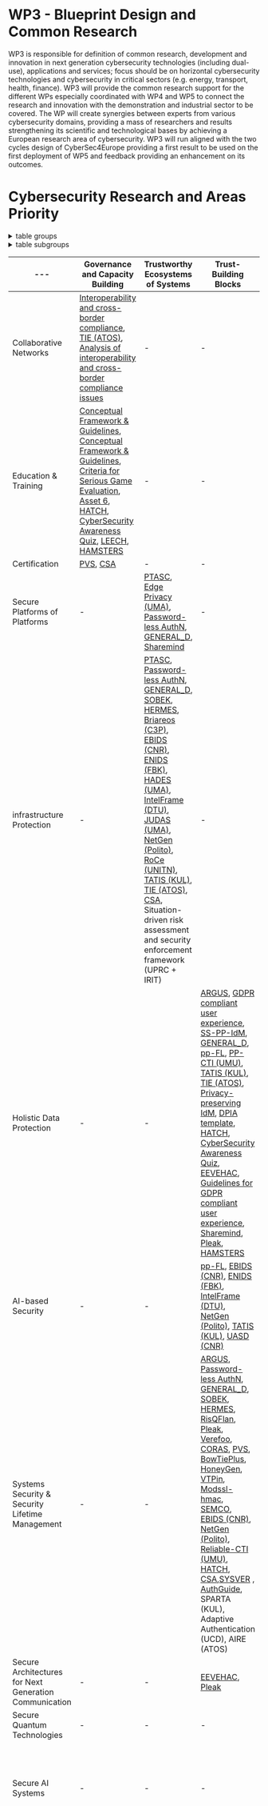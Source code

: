 # WP3 - Blueprint Design and Common Research 
WP3 is responsible for definition of common research, development and innovation in next generation cybersecurity technologies (including dual-use), applications and services; focus should be on horizontal cybersecurity technologies and cybersecurity in critical sectors (e.g. energy, transport, health, finance). WP3 will provide the common research support for the different WPs especially coordinated with WP4 and WP5 to connect the research and innovation with the demonstration and industrial sector to be covered. The WP will create synergies between experts from various cybersecurity domains, providing a mass of researchers and results strengthening its scientific and technological bases by achieving a European research area of cybersecurity. WP3 will run aligned with the two cycles design of CyberSec4Europe providing a first result to be used on the first deployment of WP5 and feedback providing an enhancement on its outcomes. 

# Cybersecurity Research and Areas Priority
<details>
  <summary>table groups</summary>
  
--- | Governance and Capacity Building | Trustworthy Ecosystems of Systems | Trust-Building Blocks | Disruptive Emerging Develpment
--- | --- | --- | --- | ---
[PTASC](3.2#updated-version-of-enablers-and-components) | - | :heavy_check_mark: |  - | -
[ARGUS](3.2#updated-version-of-enablers-and-components) | - | - |  :heavy_check_mark: | -
[GDPR compliant user experience](3.2#updated-version-of-enablers-and-components) | - | - |  :heavy_check_mark: | :heavy_check_mark: 
[Interoperability and cross-border compliance](3.2#updated-version-of-enablers-and-components) | :heavy_check_mark: | - |  - | -
[Edge Privacy (UMA)](3.2#updated-version-of-enablers-and-components) |- | :heavy_check_mark:|  - | :heavy_check_mark:
[Asset 6](3.2#updated-version-of-enablers-and-components) | :heavy_check_mark: | - |  - | :heavy_check_mark:
[Password-less AuthN](3.2#updated-version-of-enablers-and-components) | - | :heavy_check_mark: |  :heavy_check_mark: | -
[SS-PP-IdM](3.2#updated-version-of-enablers-and-components) | - | - |  :heavy_check_mark: | :heavy_check_mark:
[CryptoVault](3.2#updated-version-of-enablers-and-components) | - | - |  :heavy_check_mark: | - 
[GENERAL_D](3.2#updated-version-of-enablers-and-components) | - | :heavy_check_mark: |  :heavy_check_mark: | :heavy_check_mark:
[pp-FL](3.2#updated-version-of-enablers-and-components) | - | - |  :heavy_check_mark: | :heavy_check_mark:
[Sharemind](3.2#updated-version-of-enablers-and-components) | - | - |  :heavy_check_mark: | :heavy_check_mark:
[PLEAK DP analysers](3.2#updated-version-of-enablers-and-components) | - | - |  :heavy_check_mark: | -
[SOBEK](3.3#proactive-approaches-for-secure-software-development)  |  ---  | --- | :heavy_check_mark: | --- 
[HERMES](3.3#proactive-approaches-for-secure-software-development) |  ---  | --- | :heavy_check_mark: | --- 
[RisQFlan](3.3#proactive-approaches-for-secure-software-development) |  ---  | :heavy_check_mark: | :heavy_check_mark: | --- 
[Pleak](3.3#proactive-approaches-for-secure-software-development) |  ---  | --- | :heavy_check_mark: | --- 
[Verefoo](3.3#proactive-approaches-for-secure-software-development) |  ---  | --- | :heavy_check_mark: | --- 
[CORAS](3.3#proactive-approaches-for-secure-software-development) |  ---  | :heavy_check_mark: | :heavy_check_mark: | --- 
[PVS](3.3#proactive-approaches-for-secure-software-development) |  ---  | --- | :heavy_check_mark: | --- 
[BowTiePlus](3.3#proactive-approaches-for-secure-software-development) |  ---  | :heavy_check_mark: | :heavy_check_mark: | --- 
[HoneyGen](3.3#proactive-approaches-for-secure-software-development) |  ---  | --- | :heavy_check_mark: | --- 
[VTPin](3.3#proactive-approaches-for-secure-software-development) |  ---  | --- | :heavy_check_mark: | --- 
[Modssl-hmac](3.3#proactive-approaches-for-secure-software-development) |  ---  | --- | :heavy_check_mark:| --- 
[SEMCO](3.3#proactive-approaches-for-secure-software-development) |  ---  | --- | :heavy_check_mark: | --- 
[Briareos (C3P)](3.3#proactive-approaches-for-secure-software-development)        |  ---  | :heavy_check_mark:| --- | --- 
[EBIDS (CNR)](3.3#proactive-approaches-for-secure-software-development)           |  ---  | :heavy_check_mark: | :heavy_check_mark: | :heavy_check_mark:
[ENIDS (FBK)](3.3#proactive-approaches-for-secure-software-development)          |  ---  | :heavy_check_mark:| :heavy_check_mark: | --- 
[HADES (UMA)](3.3#proactive-approaches-for-secure-software-development)          |  ---  | :heavy_check_mark: |---| --- 
[IntelFrame (DTU)](3.3#proactive-approaches-for-secure-software-development)      |  ---  | :heavy_check_mark: | :heavy_check_mark: | :heavy_check_mark:
[JUDAS (UMA)](3.3#proactive-approaches-for-secure-software-development)           |  ---  |:heavy_check_mark: | --- | --- 
[NetGen (Polito)](3.3#proactive-approaches-for-secure-software-development)     |  ---  | :heavy_check_mark: | :heavy_check_mark: | :heavy_check_mark:
[PP-CTI (UMU)](3.3#proactive-approaches-for-secure-software-development)          |  ---  | --- | :heavy_check_mark: | :heavy_check_mark:
[Reliable-CTI (UMU)](3.3#proactive-approaches-for-secure-software-development)    |  ---  | --- | :heavy_check_mark: | --- 
[RoCe (UNITN)](3.3#proactive-approaches-for-secure-software-development)         |  ---  | :heavy_check_mark: | :heavy_check_mark: | --- 
[TATIS (KUL)](3.3#proactive-approaches-for-secure-software-development)           |  ---  | :heavy_check_mark: | :heavy_check_mark: | :heavy_check_mark:
[TIE (ATOS)](3.3#proactive-approaches-for-secure-software-development)           |  :heavy_check_mark:  | :heavy_check_mark: | :heavy_check_mark: | :heavy_check_mark:
[UASD (CNR)](3.3#proactive-approaches-for-secure-software-development)            |  ---  | --- | :heavy_check_mark: | --- 
[Privacy-preserving IdM](3.6#assets-and-other-research)  | - | - |  :heavy_check_mark:  | :heavy_check_mark: 
[DPIA   template](3.6#assets-and-other-research) | - | - |  :heavy_check_mark: | :heavy_check_mark:
[HATCH](3.6#assets-and-other-research) | :heavy_check_mark: | - |  - | -
[CyberSecurity   Awareness Quiz](3.6#assets-and-other-research) | :heavy_check_mark: | - |  - | -
[LiSRA](3.6#assets-and-other-research) | :heavy_check_mark: | - |  - | -
[Adaptive Authentication](3.6#assets-and-other-research) | - | - |  - | -
[HAMSTERS](3.6#assets-and-other-research) | - | - |  :heavy_check_mark: | -
[EEVEHAC](3.6#assets-and-other-research) | - | - |   :heavy_check_mark:  | -
[SYSVER](3.6#assets-and-other-research) | - | - |  :heavy_check_mark: | -
[AuthGuide](3.6#assets-and-other-research) | - | - |  :heavy_check_mark: | -
[LEECH](3.6#assets-and-other-research) | :heavy_check_mark: | - |  - | -
[Guidelines for GDPR compliant user experience](3.7#guidelines-for-gdpr-compliant-user-experience) | - | - |  :heavy_check_mark: | :heavy_check_mark: 
[Analysis of interoperability and cross-border compliance issues](3.7#analysis-of-interoperability-and-cross-border-compliance-issues) | :heavy_check_mark: | - |  - | - 
[CSA](3.8#certification-assistant-tool-csa)  | :heavy_check_mark: | :heavy_check_mark: | :heavy_check_mark: | - 
  
</details>

<details>
  
  <summary>table subgroups</summary>

--- | Collaborative Networks| Education & Training | Certification | Secure Platforms of Platforms | infrastructure Protection | Holistic Data Protection | AI-based Security | Systems Security & Security Lifetime Management | Secure Architectures for Next Generation Communication | Secure Quantum Technologies | Secure AI Systems | Personalized Privacy Protection
--- | --- | --- | ---  | --- | --- | --- | --- | --- | --- | --- | --- | --- 
[Conceptual Framework & Guidelines](3.10#conceptual-framework) | --- | :heavy_check_mark: | --- | --- | --- | --- | --- | --- | --- | --- | --- | --- 
[Conceptual Framework & Guidelines](3.10#conceptual-framework) | --- | :heavy_check_mark: | --- | --- | --- | --- | --- | --- | --- | --- | --- | --- 
[Criteria for Serious Game Evaluation](3.10#conceptual-framework) | --- | :heavy_check_mark: | --- | --- | --- | --- | --- | --- | --- | --- | --- | --- 
[PTASC](3.2#updated-version-of-enablers-and-components)  | --- | --- | ---  |  :heavy_check_mark: |  :heavy_check_mark: | --- | --- | --- | --- | --- | --- | --- 
[ARGUS](3.2#updated-version-of-enablers-and-components) | --- | --- | ---  | --- | --- |  :heavy_check_mark: | --- |  :heavy_check_mark: | --- | --- | --- | --- 
[GDPR compliant user experience](3.2#updated-version-of-enablers-and-components)  | --- | --- | ---  | --- | --- |  :heavy_check_mark: | --- | --- | --- | --- | --- |  :heavy_check_mark: 
[Interoperability and cross-border compliance](3.2#updated-version-of-enablers-and-components)  |  :heavy_check_mark: | --- | ---  | --- | --- | --- | --- | --- | --- | --- | --- | --- 
[Edge Privacy (UMA)](3.2#updated-version-of-enablers-and-components) | --- | --- | ---  |  :heavy_check_mark: | --- | --- | --- | --- | --- | --- | --- | :heavy_check_mark:
[Asset 6](3.2#updated-version-of-enablers-and-components)  | --- |  :heavy_check_mark: | ---  | --- | --- | --- | --- | --- | --- | --- |  :heavy_check_mark: | --- 
[Password-less AuthN](3.2#updated-version-of-enablers-and-components)  | --- | --- | ---  |  :heavy_check_mark: |  :heavy_check_mark: | --- | --- |  :heavy_check_mark: | --- | --- | --- | --- 
[SS-PP-IdM](3.2#updated-version-of-enablers-and-components) | --- | --- | ---  | --- | --- |  :heavy_check_mark: | --- | --- | --- | --- | --- |  :heavy_check_mark:
[CryptoVault](3.2#updated-version-of-enablers-and-components)  | --- | --- | ---  | --- | --- | --- | --- | --- |  :heavy_check_mark: | --- | --- | --- 
[GENERAL_D](3.2#updated-version-of-enablers-and-components)  | --- | --- | ---  |  :heavy_check_mark: |  :heavy_check_mark: |  :heavy_check_mark: | --- |  :heavy_check_mark: | --- | --- | --- |  :heavy_check_mark: 
[pp-FL](3.2#updated-version-of-enablers-and-components) | --- | --- | ---  | --- | --- |  :heavy_check_mark: |  :heavy_check_mark: | --- | --- | --- |  :heavy_check_mark: | --- 
[Sharemind](3.2#updated-version-of-enablers-and-components) | --- | --- | --- | :heavy_check_mark: | --- | :heavy_check_mark: | --- | --- | --- | :heavy_check_mark: | :heavy_check_mark: | :heavy_check_mark: 
[PLEAK DP analysers](3.2#updated-version-of-enablers-and-components) | --- | --- | --- | --- | --- | :heavy_check_mark: | --- | --- | :heavy_check_mark: | :heavy_check_mark: | --- | :heavy_check_mark: 
[Pleak](3.3#proactive-approaches-for-secure-software-development) | --- | --- | --- | --- | --- | :heavy_check_mark: | --- | --- | :heavy_check_mark: | :heavy_check_mark: | --- | :heavy_check_mark: 
[SOBEK](3.3#proactive-approaches-for-secure-software-development)  |  ---  | --- | --- | --- | :heavy_check_mark: | --- | --- | :heavy_check_mark: | --- | --- | --- | :heavy_check_mark:
[HERMES](3.3#proactive-approaches-for-secure-software-development) |  ---  | --- | --- | --- | :heavy_check_mark: | --- | --- | :heavy_check_mark: | --- | --- | --- | ---
[RisQFlan](3.3#proactive-approaches-for-secure-software-development) |  ---  | --- | --- | --- |---| --- | --- | :heavy_check_mark: | --- | --- | --- | ---
[Pleak](3.3#proactive-approaches-for-secure-software-development) |  ---  | --- | --- | --- |---| --- | --- | :heavy_check_mark: | --- | --- | --- | :heavy_check_mark:
[Verefoo](3.3#proactive-approaches-for-secure-software-development) |  ---  | --- | --- | --- |---| --- | --- | :heavy_check_mark: | --- | --- | --- | ---
[CORAS](3.3#proactive-approaches-for-secure-software-development) |  ---  | --- | --- | --- |---| --- | --- | :heavy_check_mark: | --- | --- | --- | ---
[PVS](3.3#proactive-approaches-for-secure-software-development) |  ---  | --- | :heavy_check_mark: | --- |---| --- | --- | :heavy_check_mark: | --- | --- | --- | ---
[BowTiePlus](3.3#proactive-approaches-for-secure-software-development) |  ---  | --- | --- | --- |---| --- | --- | :heavy_check_mark: | --- | --- | --- | ---
[HoneyGen](3.3#proactive-approaches-for-secure-software-development) |  ---  | --- | --- | --- |---| --- | --- | :heavy_check_mark: | --- | --- | --- | ---
[VTPin](3.3#proactive-approaches-for-secure-software-development) |  ---  | --- | --- | --- |---| --- | --- | :heavy_check_mark: | --- | --- | --- | ---
[Modssl-hmac](3.3#proactive-approaches-for-secure-software-development) |  ---  | --- | --- | --- |---| --- | --- | :heavy_check_mark: | --- | --- | --- | ---
[SEMCO](3.3#proactive-approaches-for-secure-software-development) |  ---  | --- | --- | --- |---| --- | --- | :heavy_check_mark: | --- | --- | --- | ---
[Briareos (C3P)](3.3#proactive-approaches-for-secure-software-development)       | ---                | --- | --- | --- | :heavy_check_mark: | ---                | ---                 | ---                 | --- | --- | ---                | ---
[EBIDS (CNR)](3.3#proactive-approaches-for-secure-software-development)          | ---                | --- | --- | --- | :heavy_check_mark: | ---                | :heavy_check_mark:  | :heavy_check_mark:  | --- | --- | :heavy_check_mark: | ---
[ENIDS (FBK)](3.3#proactive-approaches-for-secure-software-development)          | ---                | --- | --- | --- | :heavy_check_mark: | ---                | :heavy_check_mark:  | ---                 | --- | --- | ---                | ---
[HADES (UMA)](3.3#proactive-approaches-for-secure-software-development)          | ---                | --- | --- | --- | :heavy_check_mark: | ---                | ---                 | ---                 | --- | --- | ---                | ---
[IntelFrame (DTU)](3.3#proactive-approaches-for-secure-software-development)     | ---                | --- | --- | --- | :heavy_check_mark: | ---                | :heavy_check_mark:  | ---                 | --- | --- | :heavy_check_mark: | ---
[JUDAS (UMA)](3.3#proactive-approaches-for-secure-software-development)          | ---                | --- | --- | --- | :heavy_check_mark: | ---                | ---                 | ---                 | --- | --- | ---                | ---
[NetGen (Polito)](3.3#proactive-approaches-for-secure-software-development)      | ---                | --- | --- | --- | :heavy_check_mark: | ---                | :heavy_check_mark:  | :heavy_check_mark:  | --- | --- | :heavy_check_mark: | ---
[PP-CTI (UMU)](3.3#proactive-approaches-for-secure-software-development)         | ---                | --- | --- | --- | ---                | :heavy_check_mark: | ---                 | ---                 | --- | --- | ---                | :heavy_check_mark:
[Reliable-CTI (UMU)](3.3#proactive-approaches-for-secure-software-development)   | ---                | --- | --- | --- | ---                | ---                | ---                 | :heavy_check_mark:  | --- | --- | ---                | ---
[RoCe (UNITN)](3.3#proactive-approaches-for-secure-software-development)         | ---                | --- | --- | --- | :heavy_check_mark: | ---                | ---                 | ---                 | --- | --- | ---                | ---
[TATIS (KUL)](3.3#proactive-approaches-for-secure-software-development)          | ---                | --- | --- | --- | :heavy_check_mark: | :heavy_check_mark: | :heavy_check_mark:  | ---                 | --- | --- | :heavy_check_mark: | ---
[TIE (ATOS)](3.3#proactive-approaches-for-secure-software-development)           | :heavy_check_mark: | --- | --- | --- | :heavy_check_mark: | :heavy_check_mark: | ---                 | ---                 | --- | --- | ---                | :heavy_check_mark:
[UASD (CNR)](3.3#proactive-approaches-for-secure-software-development)           | ---                | --- | --- | --- | ---                | ---                | :heavy_check_mark:  | ---                 | --- | --- | ---                | ---
[Privacy-preserving IdM](3.6#assets-and-other-research)  | --- | --- | ---  | --- | --- | :heavy_check_mark:  | --- | --- | --- | --- | --- | :heavy_check_mark:  
[DPIA   template](3.6#assets-and-other-research) | --- | --- | ---  | --- | --- | :heavy_check_mark: | --- | --- | --- | --- | --- | :heavy_check_mark: 
[HATCH](3.6#assets-and-other-research) | --- | :heavy_check_mark: | ---  | --- | --- | :heavy_check_mark: | --- | :heavy_check_mark: | --- | --- | --- | --- 
[CyberSecurity   Awareness Quiz](3.6#assets-and-other-research) | --- | :heavy_check_mark: | ---  | --- | --- | :heavy_check_mark: | --- | --- | --- | --- | --- | --- 
[LiSRA](3.6#assets-and-other-research) | --- | --- | ---  | --- | --- | --- | --- | --- | --- | --- | --- | --- 
[Adaptive Authentication](3.6#assets-and-other-research) | --- | --- | ---  | --- | --- | --- | --- | --- | --- | --- | --- | --- 
[HAMSTERS](3.6#assets-and-other-research) | --- | :heavy_check_mark: | ---  | --- | --- | :heavy_check_mark: | --- | --- | --- | --- | --- | --- 
[EEVEHAC](3.6#assets-and-other-research) | --- | --- | ---  | --- | --- | :heavy_check_mark: | --- | --- | :heavy_check_mark:| --- | --- | --- 
[SYSVER](3.6#assets-and-other-research) | --- | --- | ---  | --- | --- | --- | --- | :heavy_check_mark: | --- | --- | --- | --- 
[AuthGuide](3.6#assets-and-other-research) | --- | --- | ---  | --- | --- | --- | --- | :heavy_check_mark: | --- | --- | --- | --- 
[LEECH](3.6#assets-and-other-research) | --- | :heavy_check_mark: | ---  | --- | --- | --- | --- | --- | --- | --- | --- | :heavy_check_mark: 
[Guidelines for GDPR compliant user experience](3.7#guidelines-for-gdpr-compliant-user-experience) | --- | --- | --- | --- | --- | :heavy_check_mark: | --- | --- | --- | --- | --- | :heavy_check_mark: 
[Analysis of interoperability and cross-border compliance issues](3.7#analysis-of-interoperability-and-cross-border-compliance-issues) | :heavy_check_mark: | --- | --- | --- | --- | --- | --- | --- | --- | --- | --- | --- 
[SPARTA (KUL)](3.5#scenario-1-data-flow-centric-threat-assessment)  |  ---  | --- | --- | --- | ---| --- | --- | :heavy_check_mark: | --- | --- | --- | :heavy_check_mark:
  [Adaptive Authentication (UCD)](3.5#scenario-2-adaptive-authentication)  |  ---  | --- | --- | --- | --- | --- | --- | :heavy_check_mark: | --- | --- | --- | :heavy_check_mark:
  [Situation-driven risk assessment and security enforcement framework (UPRC + IRIT)](3.5#scenario-3-situation-driven-risk-assessment-and-security-enforcement)  |  ---  | --- | --- | --- |  :heavy_check_mark:  | --- | --- | --- | --- | --- | --- | :heavy_check_mark:
  [SYSVER (CNR)](3.5#scenario-5-adaptive-incident-reporting)  |  ---  | --- | --- | --- | --- | --- | --- | --- | --- | --- | --- | :heavy_check_mark:
  [AIRE (ATOS)](3.8#certification-assistant-tool-csa)  |  ---  | --- | --- | --- | --- | --- | --- | :heavy_check_mark: | --- | --- | --- | :heavy_check_mark:
  [CSA](3.8#certification-assistant-tool-csa)  |  ---  | --- | :heavy_check_mark: | --- | :heavy_check_mark: | --- | --- | :heavy_check_mark: | --- | --- | --- | ---



</details>


--- | Governance and Capacity Building | Trustworthy Ecosystems of Systems | Trust-Building Blocks | Disruptive Emerging Develpment
--- | --- | --- | --- | ---
Collaborative Networks | [Interoperability and cross-border compliance](3.2#updated-version-of-enablers-and-components), [TIE (ATOS)](3.3#proactive-approaches-for-secure-software-development), [Analysis of interoperability and cross-border compliance issues](3.7#analysis-of-interoperability-and-cross-border-compliance-issues) | - |  - | -
Education & Training  | [Conceptual Framework & Guidelines](3.10#conceptual-framework), [Conceptual Framework & Guidelines](3.10#conceptual-framework), [Criteria for Serious Game Evaluation](3.10#conceptual-framework), [Asset 6](3.2#updated-version-of-enablers-and-components), [HATCH](3.6#assets-and-other-research), [CyberSecurity Awareness Quiz](3.6#assets-and-other-research), [LEECH](3.6#assets-and-other-research), [HAMSTERS](3.6#assets-and-other-research) | - |  - | -
Certification  | [PVS](3.3#proactive-approaches-for-secure-software-development), [CSA](3.8#certification-assistant-tool-csa) | - |  - | -
Secure Platforms of Platforms  | - | [PTASC](3.2#updated-version-of-enablers-and-components), [Edge Privacy (UMA)](3.2#updated-version-of-enablers-and-components), [Password-less AuthN](3.2#updated-version-of-enablers-and-components), [GENERAL_D](3.2#updated-version-of-enablers-and-components), [Sharemind](3.2#updated-version-of-enablers-and-components) |  - | -
infrastructure Protection  | - | [PTASC](3.2#updated-version-of-enablers-and-components), [Password-less AuthN](3.2#updated-version-of-enablers-and-components), [GENERAL_D](3.2#updated-version-of-enablers-and-components), [SOBEK](3.3#proactive-approaches-for-secure-software-development), [HERMES](3.3#proactive-approaches-for-secure-software-development), [Briareos (C3P)](3.3#proactive-approaches-for-secure-software-development), [EBIDS (CNR)](3.3#proactive-approaches-for-secure-software-development), [ENIDS (FBK)](3.3#proactive-approaches-for-secure-software-development), [HADES (UMA)](3.3#proactive-approaches-for-secure-software-development), [IntelFrame (DTU)](3.3#proactive-approaches-for-secure-software-development), [JUDAS (UMA)](3.3#proactive-approaches-for-secure-software-development), [NetGen (Polito)](3.3#proactive-approaches-for-secure-software-development), [RoCe (UNITN)](3.3#proactive-approaches-for-secure-software-development), [TATIS (KUL)](3.3#proactive-approaches-for-secure-software-development), [TIE (ATOS)](3.3#proactive-approaches-for-secure-software-development), [CSA](3.8#certification-assistant-tool-csa), Situation-driven risk assessment and security enforcement framework (UPRC + IRIT)  |  - | -
Holistic Data Protection  | - | - |  [ARGUS](3.2#updated-version-of-enablers-and-components), [GDPR compliant user experience](3.2#updated-version-of-enablers-and-components), [SS-PP-IdM](3.2#updated-version-of-enablers-and-components), [GENERAL_D](3.2#updated-version-of-enablers-and-components), [pp-FL](3.2#updated-version-of-enablers-and-components), [PP-CTI (UMU)](3.3#proactive-approaches-for-secure-software-development), [TATIS (KUL)](3.3#proactive-approaches-for-secure-software-development), [TIE (ATOS)](3.3#proactive-approaches-for-secure-software-development), [Privacy-preserving IdM](3.6#assets-and-other-research), [DPIA   template](3.6#assets-and-other-research), [HATCH](3.6#assets-and-other-research), [CyberSecurity Awareness Quiz](3.6#assets-and-other-research), [EEVEHAC](3.6#assets-and-other-research), [Guidelines for GDPR compliant user experience](3.7#guidelines-for-gdpr-compliant-user-experience), [Sharemind](3.2#updated-version-of-enablers-and-components), [Pleak](3.3#proactive-approaches-for-secure-software-development), [HAMSTERS](3.6#assets-and-other-research) | -
AI-based Security  | - | - |  [pp-FL](3.2#updated-version-of-enablers-and-components),  [EBIDS (CNR)](3.3#proactive-approaches-for-secure-software-development), [ENIDS (FBK)](3.3#proactive-approaches-for-secure-software-development), [IntelFrame (DTU)](3.3#proactive-approaches-for-secure-software-development), [NetGen (Polito)](3.3#proactive-approaches-for-secure-software-development), [TATIS (KUL)](3.3#proactive-approaches-for-secure-software-development), [UASD (CNR)](3.3#proactive-approaches-for-secure-software-development) | -
Systems Security & Security Lifetime Management  | - | - |  [ARGUS](3.2#updated-version-of-enablers-and-components), [Password-less AuthN](3.2#updated-version-of-enablers-and-components), [GENERAL_D](3.2#updated-version-of-enablers-and-components), [SOBEK](3.3#proactive-approaches-for-secure-software-development), [HERMES](3.3#proactive-approaches-for-secure-software-development), [RisQFlan](3.3#proactive-approaches-for-secure-software-development), [Pleak](3.3#proactive-approaches-for-secure-software-development), [Verefoo](3.3#proactive-approaches-for-secure-software-development), [CORAS](3.3#proactive-approaches-for-secure-software-development), [PVS](3.3#proactive-approaches-for-secure-software-development), [BowTiePlus](3.3#proactive-approaches-for-secure-software-development), [HoneyGen](3.3#proactive-approaches-for-secure-software-development), [VTPin](3.3#proactive-approaches-for-secure-software-development), [Modssl-hmac](3.3#proactive-approaches-for-secure-software-development), [SEMCO](3.3#proactive-approaches-for-secure-software-development), [EBIDS (CNR)](3.3#proactive-approaches-for-secure-software-development), [NetGen (Polito)](3.3#proactive-approaches-for-secure-software-development), [Reliable-CTI (UMU)](3.3#proactive-approaches-for-secure-software-development), [HATCH](3.6#assets-and-other-research), [CSA](3.8#certification-assistant-tool-csa),[SYSVER](3.6#assets-and-other-research) , [AuthGuide](3.6#assets-and-other-research), SPARTA (KUL), Adaptive Authentication (UCD), AIRE (ATOS) | -
Secure Architectures for Next Generation Communication  | - | - |  [EEVEHAC](3.6#assets-and-other-research), [Pleak](3.3#proactive-approaches-for-secure-software-development) | -
Secure Quantum Technologies  | - | - |  - | [Sharemind](3.2#updated-version-of-enablers-and-components), [Pleak](3.3#proactive-approaches-for-secure-software-development), [CryptoVault](3.2#updated-version-of-enablers-and-components)
Secure AI Systems  | - | - |  - | [Asset 6](3.2#updated-version-of-enablers-and-components), [pp-FL](3.2#updated-version-of-enablers-and-components), [EBIDS (CNR)](3.3#proactive-approaches-for-secure-software-development), [IntelFrame (DTU)](3.3#proactive-approaches-for-secure-software-development), [NetGen (Polito)](3.3#proactive-approaches-for-secure-software-development), [TATIS (KUL)](3.3#proactive-approaches-for-secure-software-development), [Sharemind](3.2#updated-version-of-enablers-and-components)
Personalized Privacy Protection | - | - |  - | [GDPR compliant user experience](3.2#updated-version-of-enablers-and-components), [Edge Privacy (UMA)](3.2#updated-version-of-enablers-and-components), [SS-PP-IdM](3.2#updated-version-of-enablers-and-components), [GENERAL_D](3.2#updated-version-of-enablers-and-components), [SOBEK](3.3#proactive-approaches-for-secure-software-development), [Pleak](3.3#proactive-approaches-for-secure-software-development), [Privacy-preserving IdM](3.6#assets-and-other-research), [DPIA   template](3.6#assets-and-other-research),  [LEECH](3.6#assets-and-other-research), [PP-CTI (UMU)](3.3#proactive-approaches-for-secure-software-development), [TIE (ATOS)](3.3#proactive-approaches-for-secure-software-development), [Guidelines for GDPR compliant user experience](3.7#guidelines-for-gdpr-compliant-user-experience), [Sharemind](3.2#updated-version-of-enablers-and-components), [Pleak](3.3#proactive-approaches-for-secure-software-development), SPARTA (KUL), Adaptive Authentication (UCD), Situation-driven risk assessment and security enforcement framework (UPRC + IRIT), SYSVER (CNR), AIRE (ATOS)


## Task 3.1 Common Framework Design
[Link to 3.1 folder](3.1/)
</br>
This task addresses the project lifecycle and how the activities, results and community built and gathered by the project compose into an overall CyberSec4Europe ecosystem of cyber-security development. The working technical space of this task is in structuring progress and features to emerge as components of the developed systems. These activities are to be distributed throughout the project as timely efforts, diverse disciplines and results rendered and formulated by the initiatives of the community engaged via CyberSec4Europe. The task aim to assess the level of originality, detail, sustainability and conformity of the models and results towards the CyberSec4Europe vision, providing a common ground for their development. Hence, this task will formulate the realistic progress of the project, impact potential, define the feedback for the project activities and communicate and organise the progress behind the building blocks of the CyberSec4Europe ecosystem.  

## Task 3.2 Research and Integration on Cybersecurity Enablers and underlying Technologies
[Link to 3.2 folder](3.2/)
</br>
This task will oversee the identification of the horizontal cross sectoral security and privacy enablers, the design of the operational technological components and the identification and research on common technologies like blockchain, identity management, PET and the advance over state of art. The main objective is to develop core innovative cybersecurity building blocks for the CyberSec4Europe project, providing pioneering technologies on top of innovative tools to enhance the security and privacy of services. This task also includes identity management and authentication solutions over multiple non-federated providers, security and privacy services to deploy a basic Edge Computing platform, identify technologies to reduce the system attack surface, design security mechanisms based on Trusted Execution Environments (TEE) and design a framework for TEE-based cloud data processing, IoT Privacy Preserving Middleware Platform, improve integrated Security & Privacy by Design approaches, decentralized evidence-based authorization and distributed access control using blockchain, addressing applications in IoT and investigate approaches that achieve extreme privacy- and integrity-preserving storage and processing of critical data with long-term protection requirements.  
## Task 3.3 SDL – Software Development Lifecycle
[Link to 3.3 folder](3.3/)
</br>
This task aims at identifying research challenges, requirements and approaches in all stages of the lifecycle of software: early stages (security requirements, modelling and analysis, security design patterns); risk analysis and management (including tool support and empirical methodologies to validate the efficacy in practice); implementation (programming and code, testing and tool support); and deployment (configuration, operations, monitoring). The task will focus on secure-by-design and proactive methodologies, supported by (semi)automated tools reduce security vulnerabilities and risks, and paving the way to the reactive security solutions used in late stages. We will also consider certification of security products to cope with the dynamicity of security. We will further focus on the issue of the software supply chain and identify screening methods (and tools) to identify vulnerabilities in previous versions of industry deployment of open source software. Special focus will be put on software components for the enablers of Task 3.2, namely software for improved privacy and trust in pervasive infrastructures and technologies such as the IoT, cloud and fog, edge. 
## Task 3.4 Security Intelligence 
[Link to 3.4 folder](3.4/)
</br>
We will enhance the state of the art for reliability, safety and privacy guarantees of security intelligence techniques based on artificial intelligence, machine learning and data analytics. The objective is to define the requirements and mechanisms to share digital evidence between the different expert systems, providing solutions to allow interoperability, either through the unification of languages, formats and interfaces, or through trusted intermediate translators systems respecting the privacy, business requirements and the regulations of the different countries. We will investigate mechanisms capable of interacting with Threat Intelligence Information Services to capture evidence of malware activity at early stages. We will also address research challenges on log and event management, threat detection and security analytics with privacy-respecting big-data analytics. Additionally the goal is to enable security intelligence in defensive systems, by making sure the underpinning intelligence systems are fortified.  
## Task 3.5 Adaptive Security
[Link to 3.5 folder](3.5/)
</br>
This task will explore the development of flexible security solutions that can quickly adapt security controls in response to security changes such as new attacks or changes in security requirements. To improve the modelling and analysis of dynamic systems, we will provide tools and techniques to support elicitation and representation of assets, security requirements and threats, focusing on interconnected systems in various domains (e.g., cloud systems and Internet of Things). This task will also provide scalable architectures supporting security situation computation and risk assessment, and also selection and deployment of security controls that could satisfy security requirements and policies, also enabling awareness of the current system status. Finally, the acceptance of adaptive systems by stakeholders will be addressed developing techniques to provide explanations (assurances) about why certain security controls should be adapted. 

## Task 3.6 Usable Security (Human-centred Cybersecurity)
[Link to 3.6 folder](3.6/)
</br>
This task formulates and develops recommendations and guidelines on how to incorporate usability requirements in security design, as well as a tool-supported method for assessing the effectiveness factor of usability. We will specify a unified validation framework to test both usability and security requirements of biometric-based and multimodal user authentication mechanisms and we will design of new behavioural-based user authentication mechanisms including countermeasures and defences against attackers, validated through some of the demonstration cases. The task will also provide users and administrators with awareness mechanisms to support visualisation of the system status and security risks, enabling effective and usable security controls. Key challenges include automation and AI to help users on their security and privacy decisions, secure and usable authentication, complexity assessment for new security policies, user informed consent on privacy policies and best ways to visualise security and privacy information. 
## Task 3.7 Regulatory Sources for citizen-friendly Goals
[Link to 3.7 folder](3.7/)
</br>
With the intent to drive innovation, the goal of the task includes the design of best practices for innovative and GDPR compliant user experience (Task 3.6) and the investigation of the compliance for identity technologies interoperability (e.g. eIDAS, GDPR, ePrivacy). We will also investigate legitimacy of technologies used and processing of personal data in cross-border and cross-sector dimensions and contribute to the design of a common “blueprint”, making reference to other regulations relevant for the market. Dynamically changing environments will lead to the investigation of compliance issues of personal data processing purpose limitation (Task 3.5). An adequate development methodology can address those issues, so the investigation of compliance of proposed software development lifecycle (SDL) methods with EU regulation in light of privacy by design (Task 3.3) and privacy by default requirements is required. 
## Task 3.8 Conformity, Validation and Certification
[Link to 3.8 folder](3.8/)
</br>
This task will support the rest of the projects by analysing technologies, system designs and implementations to determine whether the combination of cybersecurity technologies in use achieve the desired security goals, allowing to compare different systems. The task will design a security framework capable of formally defining cyber-physical attack incidents, detecting an intrusion at different levels (physical or cyber), provide a resiliency policy and generate a forensics analysis. It will be based on the work of meta-schema for certification defined by ECSO, the ARMOUR project methodology and the NIST CPS. The testing and validation work will be also coordinated with WP7 infrastructure to define a common strategy. Finally, combing Task 3.3 with other methods, we can prove the security of the whole system. 
## Task 3.9 Continuous Scouting
[Link to 3.9 folder](3.9/)
</br>
This task will monitor the trends in the cybersecurity field to identify innovative approaches that could change the rules of the game or at least provide a competitive advantage to the early adopters. This will impact the roadmap development in WP4 and provide to demonstration cases in WP5 food for thoughts and for benchmarking. The task will rely on the expertise of the participants, voluntary contributions from researchers all over the world and cooperation with other cybersecurity competence centres (e.g., ENISA, EuroPol, national cybersecurity agencies, NIST). Finally, we will experiment with automatic text analysis to identify innovations.  
## Task 3.10 Impact on Society
[Link to 3.10 folder](3.10/)
</br>
The objective of this task is to advance the state of the art by developing a novel security awareness conceptual model, monitoring and enhancement methods with international applicability. This task will be devoted to analyse and identify efficient measures and methods for the continuous enhancement of societal security awareness, which should be held regularly to ensure that the staff is knowledgeable regarding the up-to-date security solutions, referring to private usage of digital technologies, human aspects of information security, professional practice and competence-development, governance, management and achievement of results and use of serious games for privacy and security awareness rising. 
## Reference README
[README from 3.4](3.4/README.md)
